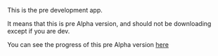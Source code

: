 This is the pre development app.

It means that this is pre Alpha version, and should not be downloading except if you are dev.

You can see the progress of this pre Alpha version [here](https://discord.gg/5mF5AHnRCr)